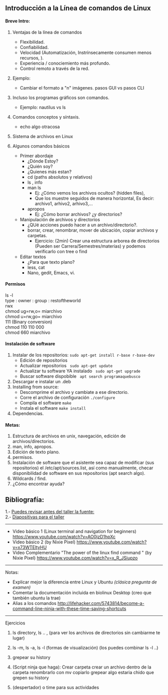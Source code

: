 ## Introducción a la Línea de comandos de Linux

#### Breve Intro:

1. Ventajas de la línea de comandos
   * Flexibilidad.
   * Confiabilidad.
   * Velocidad (Automatización, Instrínsecamente consumen menos recursos, ).
   * Experiencia / conociemiento más profundo.
   * Control remoto a través de la red.
2. Ejemplo:
    * Cambiar el formato a "n"  imágenes.  pasos GUI vs pasos CLI
3. Incluso los programas gráficos son comandos.
    * Ejemplo: nautilus vs ls
4. Comandos conceptos y síntaxis.
    * echo algo otracosa
5. Sistema de archivos en Linux


6. Algunos comandos básicos
    * Primer abordaje
      * ¿Dónde Estoy?
      * ¿Quién soy?
      * ¿Quienes más estan?
      * cd  (paths absolutos y relativos)  
      * ls , info
      * man ls
        * Ej: ¿Cómo vemos los archivos ocultos? (hidden files), 
        * Que los muestre seguidos de manera horizontal, Es decir:  archivo1, arhivo2, arhivo3,...
      * apropos
        * Ej: ¿Cómo borrar archivos? ¿y directorios?   
    * Manipulación de archivos y directorios
      * ¿QUé acciones puedo hacer a un archivo/directorio?.
      * borrar, crear, renombrar, mover de ubicación, copiar archivos y carpetas.
        * Ejercicio: (2min) Crear una estructura arborea de directorios (Pueden ser Carrera/Semestres/materias) y podemos verificarlo con tree o find 
    * Editar textos
      * ¿Para que texto plano?
      * less, cat
      * Nano, gedit, Emacs, vi.

#### Permisos

ls -l  
type : owner : group : restoftheworld  
rwx  
chmod ug=rw,o= miarchivo  
chmod u=rw,go= miarchivo  
111 (Binary conversion)  
chmod 110 110 000  
chmod 660 miarchivo  

#### Instalación de software

1. Instalar de los repositorios: ``` sudo apt-get install r-base r-base-dev ```  
    * Edición de repositorios
    * Actualizar repositorios  ``` sudo apt-get update```
    * Actualizar tu software YA instalado ``` sudo apt-get upgrade```  
    * Buscar software dispobible ``` apt search programaquebusco```
2. Descargar e instalar un .deb
3. Installing from source:
    * Descomprime el archivo y cambiate a ese directorio.
    * Corre el archivo de configuración ```./configure```
    * Compila el software ``` make ```
    * Instala el software ``` make install ```
4. Dependencias.


#### Metas:
1. Estructura de archivos en unix, navegación, edición de archivos/directorios.
2. man, info, apropos.
3. Edición de texto plano.
4. permisos.
5. Instalación de software que el asistente sea capaz de modificar (sus repositorios) el /etc/apt/sources.list, así como manualmente, checar disponibilidad de software en sus repositorios (apt search algo).
6. Wildcards / find.
7. ¿Cómo encontrar ayuda?






## Bibliografía:

1.- [Puedes revisar antes del taller la fuente:](http://en.flossmanuals.net/command-line/beginning-syntax/)  
2.- [Diapositivas para el taller](http://lugatgt.org/wp-content/uploads/2010/09/presentation1.pdf)

***

* Video básico 1 (Linux terminal and navigation for beginners) https://www.youtube.com/watch?v=AO0jzD1hpXc
* Video básico 2 (by Nixie Pixel) https://www.youtube.com/watch?v=x73WTEltyHU
* Video Complementario "The power of the linux find command " (by Nixie Pixel)
https://www.youtube.com/watch?v=x_R_JSiupzo


***
Notas:
* Explicar mejor la diferencia entre Linux y Ubuntu *(clásica pregunta de examen)*
* Comentar la documentación incluida en biolinux Desktop (creo que también ubuntu la trae)
* Alias a los comandos http://lifehacker.com/5743814/become-a-command-line-ninja-with-these-time-saving-shortcuts
***
Ejercicios

1. ls directory, ls .. , 
   (para ver los archivos de directorios sin cambiarme te lugar)
2. ls -m, ls -a, ls -l (formas de visualización)
(los puedes combinar ls -l ..)

3. grepear su history

4. (Script ninja que haga):
Crear carpeta
crear un archivo dentro de la carpeta
renombrarlo con mv
copiarlo
grepear algo
 estaria chido que grepen su history

5. (despertador) o time para sus actividades 










